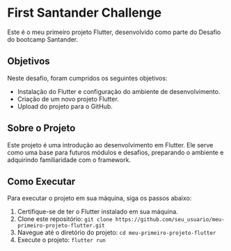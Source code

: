 # First Santander Challenge

Este é o meu primeiro projeto Flutter, desenvolvido como parte do Desafio do bootcamp Santander.

## Objetivos

Neste desafio, foram cumpridos os seguintes objetivos:

- Instalação do Flutter e configuração do ambiente de desenvolvimento.
- Criação de um novo projeto Flutter.
- Upload do projeto para o GitHub.

## Sobre o Projeto

Este projeto é uma introdução ao desenvolvimento em Flutter. Ele serve como uma base para futuros módulos e desafios, preparando o ambiente e adquirindo familiaridade com o framework.

## Como Executar

Para executar o projeto em sua máquina, siga os passos abaixo:

1. Certifique-se de ter o Flutter instalado em sua máquina.
2. Clone este repositório: `git clone https://github.com/seu_usuario/meu-primeiro-projeto-flutter.git`
3. Navegue até o diretório do projeto: `cd meu-primeiro-projeto-flutter`
4. Execute o projeto: `flutter run`






